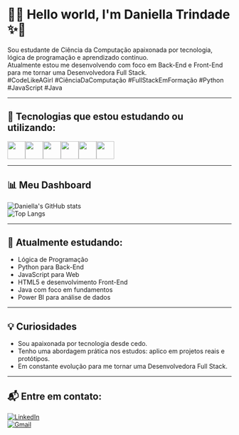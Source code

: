 # 👾✨ Hello world, I'm Daniella Trindade ✨👾

Sou estudante de Ciência da Computação apaixonada por tecnologia, lógica de programação e aprendizado contínuo.  
Atualmente estou me desenvolvendo com foco em Back-End e Front-End para me tornar uma Desenvolvedora Full Stack.  
#CodeLikeAGirl #CiênciaDaComputação #FullStackEmFormação #Python #JavaScript #Java

---

## 🚀 Tecnologias que estou estudando ou utilizando:

<div style="display: flex; flex-wrap: wrap;">
  <img src="https://cdn.jsdelivr.net/gh/devicons/devicon/icons/python/python-original.svg" width="40" />
  <img src="https://cdn.jsdelivr.net/gh/devicons/devicon/icons/javascript/javascript-original.svg" width="40" />
  <img src="https://cdn.jsdelivr.net/gh/devicons/devicon/icons/html5/html5-original.svg" width="40" />
  <img src="https://cdn.jsdelivr.net/gh/devicons/devicon/icons/java/java-original.svg" width="40" />
  <img src="https://cdn.jsdelivr.net/gh/devicons/devicon/icons/git/git-original.svg" width="40" />
  <img src="https://cdn.jsdelivr.net/gh/devicons/devicon/icons/figma/figma-original.svg" width="40" />
</div>

---

## 📊 Meu Dashboard

![Daniella's GitHub stats](https://github-readme-stats.vercel.app/api?username=danitrindade&show_icons=true&theme=tokyonight&cache_seconds=1800)  
![Top Langs](https://github-readme-stats.vercel.app/api/top-langs/?username=danitrindade&layout=compact&theme=tokyonight&cache_seconds=1800)


---

## 🧠 Atualmente estudando:

- Lógica de Programação  
- Python para Back-End  
- JavaScript para Web  
- HTML5 e desenvolvimento Front-End  
- Java com foco em fundamentos  
- Power BI para análise de dados

---

## 💡 Curiosidades

- Sou apaixonada por tecnologia desde cedo.  
- Tenho uma abordagem prática nos estudos: aplico em projetos reais e protótipos.  
- Em constante evolução para me tornar uma Desenvolvedora Full Stack.

---

## 📬 Entre em contato:

[![LinkedIn](https://img.shields.io/badge/LinkedIn-0077B5?style=flat&logo=linkedin&logoColor=white)](https://www.linkedin.com/in/daniella-trindade-2b31ba357)  
[![Gmail](https://img.shields.io/badge/E--mail-danifernandestrindade@gmail.com-red?style=flat&logo=gmail&logoColor=white)](mailto:danifernandestrindade@gmail.com)

